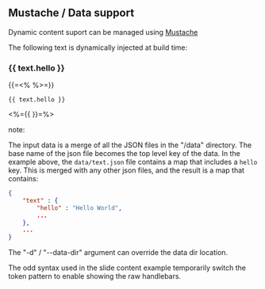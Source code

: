 
## Mustache / Data support

Dynamic content suport can be managed using [Mustache](https://github.com/janl/mustache.js)

The following text is dynamically injected at build time:

### {{ text.hello }}

{{=<% %>=}}
```
{{ text.hello }}
```
<%={{ }}=%>

note:

The input data is a merge of all the JSON files in the "/data" directory. The base name of the json file becomes the top level key of the data. In the example above, the `data/text.json` file contains a map that includes a `hello` key.  This is merged with any other json files, and the result is a map that contains:

```json
{
	"text" : {
		"hello" : "Hello World",
		...
	},
	...
}
```

The "-d" / "--data-dir" argument can override the data dir location.

The odd syntax used in the slide content example temporarily switch the token pattern to enable showing the raw handlebars.
